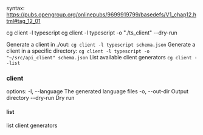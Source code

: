 syntax: https://pubs.opengroup.org/onlinepubs/9699919799/basedefs/V1_chap12.html#tag_12_01

cg client -l typescript
cg client -l typescript -o "./ts_client" --dry-run

Generate a client in ./out: `cg client -l typescript schema.json`
Generate a client in a specific directory: `cg client -l typescript -o "~/src/api_client" schema.json`
List available client generators `cg client --list`

### client

options:
-l, --language     The generated language files
-o, --out-dir      Output directory
--dry-run          Dry run

#### list
list client generators
